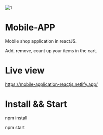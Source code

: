 
![1](https://user-images.githubusercontent.com/45037539/148639126-f96a7658-7196-47ff-827f-5689176dff7d.jpg)

# Mobile-APP
Mobile shop application in reactJS.

Add, remove, count up your items in the cart.

# Live view

https://mobile-application-reactjs.netlify.app/


# Install && Start

npm install

npm start





